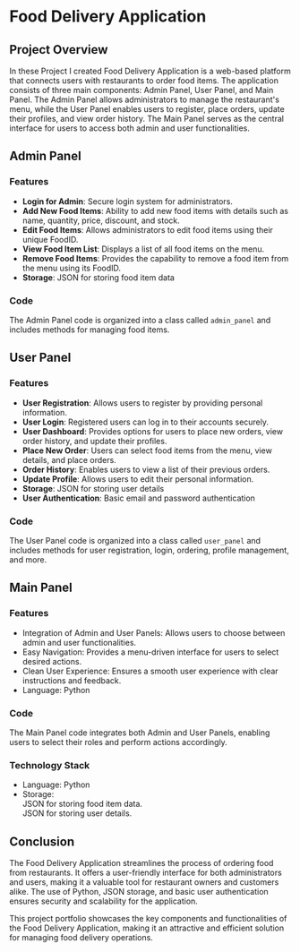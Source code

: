 # Food Delivery Application

## Project Overview

In these Project I created Food Delivery Application is a web-based platform that connects users with restaurants to order food items. The application consists of three main components: Admin Panel, User Panel, and Main Panel. The Admin Panel allows administrators to manage the restaurant's menu, while the User Panel enables users to register, place orders, update their profiles, and view order history. The Main Panel serves as the central interface for users to access both admin and user functionalities.

## Admin Panel

### Features
- **Login for Admin**: Secure login system for administrators.
- **Add New Food Items**: Ability to add new food items with details such as name, quantity, price, discount, and stock.
- **Edit Food Items**: Allows administrators to edit food items using their unique FoodID.
- **View Food Item List**: Displays a list of all food items on the menu.
- **Remove Food Items**: Provides the capability to remove a food item from the menu using its FoodID.
- **Storage**: JSON for storing food item data

### Code
The Admin Panel code is organized into a class called `admin_panel` and includes methods for managing food items.

## User Panel

### Features
- **User Registration**: Allows users to register by providing personal information.
- **User Login**: Registered users can log in to their accounts securely.
- **User Dashboard**: Provides options for users to place new orders, view order history, and update their profiles.
- **Place New Order**: Users can select food items from the menu, view details, and place orders.
- **Order History**: Enables users to view a list of their previous orders.
- **Update Profile**: Allows users to edit their personal information.
- **Storage**: JSON for storing user details
- **User Authentication**: Basic email and password authentication

### Code
The User Panel code is organized into a class called `user_panel` and includes methods for user registration, login, ordering, profile management, and more.

## Main Panel

### Features
- Integration of Admin and User Panels: Allows users to choose between admin and user functionalities.
- Easy Navigation: Provides a menu-driven interface for users to select desired actions.
- Clean User Experience: Ensures a smooth user experience with clear instructions and feedback.
- Language: Python

### Code
The Main Panel code integrates both Admin and User Panels, enabling users to select their roles and perform actions accordingly.

### Technology Stack
- Language: Python
- Storage: <br>
          JSON for storing food item data.<br>
          JSON for storing user details.

## Conclusion
The Food Delivery Application streamlines the process of ordering food from restaurants. It offers a user-friendly interface for both administrators and users, making it a valuable tool for restaurant owners and customers alike. The use of Python, JSON storage, and basic user authentication ensures security and scalability for the application.

This project portfolio showcases the key components and functionalities of the Food Delivery Application, making it an attractive and efficient solution for managing food delivery operations.
